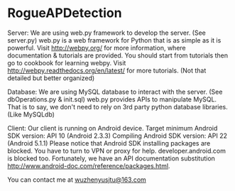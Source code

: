 # RogueAPDetection
Server:
  We are using web.py framework to develop the server. (See server.py)
  web.py is a web framework for Python that is as simple as it is powerful.
  Visit http://webpy.org/ for more information, where documentation & tutorials are provided.
  You should start from tutorials then go to cookbook for learning webpy.
  Visit http://webpy.readthedocs.org/en/latest/ for more tutorials. (Not that detailed but better organized)
  
Database:
  We are using MySQL database to interact with the server. (See dbOperations.py & init.sql)
  web.py provides APIs to manipulate MySQL. That is to say, we don't need to rely on 3rd party python database libraries. (Like MySQLdb)
  
Client:
  Our client is running on Android device.
  Target minimum Android SDK version: API 10 (Android 2.3.3)
  Compiling Android SDK version: API 22 (Android 5.1.1)
  Please notice that Android SDK installing packages are blocked. You have to turn to VPN or proxy for help.
  developer.android.com is blocked too. Fortunately, we have an API documentation substitution http://www.android-doc.com/reference/packages.html.

You can contact me at wuzhenyusjtu@163.com
  
